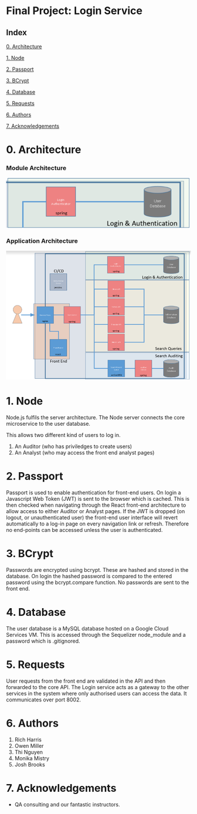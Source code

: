 # Final Project: Login Service

## Index
[0. Architecture](#arch)
   
[1. Node](#node)
   
[2. Passport](#passport)

[3. BCrypt](#bCrypt)

[4. Database](#data)

[5. Requests](#requests)

[6. Authors](#auth)

[7. Acknowledgements](#ack)

<a name="arch"></a>
# 0. Architecture

### Module Architecture

![Module Architecture](Module.png)

### Application Architecture

![Application Architecture](Application.png)

<a name="node"></a>
# 1. Node

Node.js fulfils the server architecture.
The Node server connects the core microservice to the user database.

This allows two different kind of users to log in.
1. An Auditor (who has priviledges to create users)
2. An Analyst (who may access the front end analyst pages)

<a name="passport"></a>
# 2. Passport

Passport is used to enable authentication for front-end users.
On login a Javascript Web Token (JWT) is sent to the browser which is cached.
This is then checked when navigating through the React front-end architecture to allow access to either Auditor or Analyst pages.
If the JWT is dropped (on logout, or unauthenticated user) the front-end user interface will revert automatically to a log-in page on every navigation link or refresh.
Therefore no end-points can be accessed unless the user is authenticated.

<a name="bCrypt"></a>
# 3. BCrypt

Passwords are encrypted using bcrypt.
These are hashed and stored in the database.
On login the hashed password is compared to the entered password using the bcrypt.compare function.
No passwords are sent to the front end.

<a name="data"></a>
# 4. Database

The user database is a MySQL database hosted on a Google Cloud Services VM.
This is accessed through the Sequelizer node_module and a password which is .gitignored. 

<a name="requests"></a>
# 5. Requests

User requests from the front end are validated in the API and then forwarded to the core API. The Login service acts as a gateway to the other services in the system where only authorised users can access the data. It communicates over port 8002.

<a name="auth"></a>
# 6. Authors

1. Rich Harris
2. Owen Miller
3. Thi Nguyen
4. Monika Mistry
5. Josh Brooks

<a name="ack"></a>
# 7. Acknowledgements

* QA consulting and our fantastic instructors.
